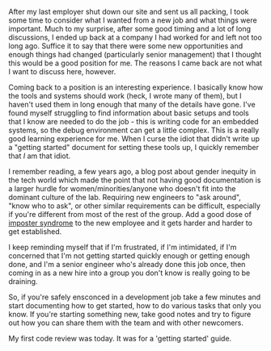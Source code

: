 After my last employer shut down our site and sent us all packing, I took some time to consider what I wanted from a new job and what things were important. Much to my surprise, after some good timing and a lot of long discussions, I ended up back at a company I had worked for and left not too long ago.  Suffice it to say that there were some new opportunities and enough things had changed (particularly senior management) that I thought this would be a good position for me.  The reasons I came back are not what I want to discuss here, however.

Coming back to a position is an interesting experience.  I basically know how the tools and systems should work (heck, I wrote many of them), but I haven't used them in long enough that many of the details have gone.  I've found myself struggling to find information about basic setups and tools that I know are needed to do the job - this is writing code for an embedded systems, so the debug environment can get a little complex.  This is a really good learning experience for me.  When I curse the idiot that didn't write up a "getting started" document for setting these tools up, I quickly remember that *I* am that idiot.  

I remember reading, a few years ago, a blog post about gender inequity in the tech world which made the point that not having good documentation is a larger hurdle for women/minorities/anyone who doesn't fit into the dominant culture of the lab.  Requiring new engineers to "ask around", "know who to ask", or other similar requirements can be difficult, especially if you're different from most of the rest of the group.  Add a good dose of [imposter syndrome](https://en.wikipedia.org/wiki/Impostor_syndrome) to the new employee and it gets harder and harder to get established.  

I keep reminding myself that if I'm frustrated, if I'm intimidated, if I'm concerned that I'm not getting started quickly enough or getting enough done, and I'm a senior engineer who's already done this job once, then coming in as a new hire into a group you don't know is really going to be draining.

So, if you're safely ensconced in a development job take a few minutes and start documenting how to get started, how to do various tasks that only you know.  If you're starting something new, take good notes and try to figure out how you can share them with the team and with other newcomers.

My first code review was today.  It was for a 'getting started' guide.  

